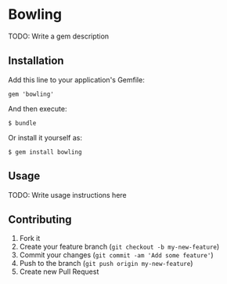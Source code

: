 # Bowling

TODO: Write a gem description

## Installation

Add this line to your application's Gemfile:

    gem 'bowling'

And then execute:

    $ bundle

Or install it yourself as:

    $ gem install bowling

## Usage

TODO: Write usage instructions here

## Contributing

1. Fork it
2. Create your feature branch (`git checkout -b my-new-feature`)
3. Commit your changes (`git commit -am 'Add some feature'`)
4. Push to the branch (`git push origin my-new-feature`)
5. Create new Pull Request
